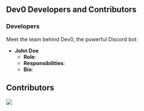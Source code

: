 ## Dev0 Developers and Contributors

### Developers

Meet the team behind Dev0, the powerful Discord bot:

- **John Doe**
  - **Role**:
  - **Responsibilities**: 
  - **Bio**:

## Contributors
![](https://contrib.rocks/image?repo=dev0-bot/dev0-docs)